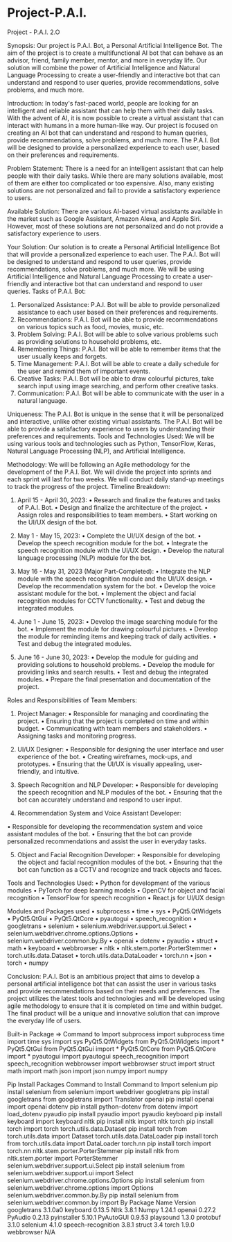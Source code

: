# Project-P.A.I.

Project - P.A.I. 2.O

Synopsis:
Our project is P.A.I. Bot, a Personal Artificial Intelligence Bot. The aim of the project is to create a multifunctional AI bot that can behave as an advisor, friend, family member, mentor, and more in everyday life. Our solution will combine the power of Artificial Intelligence and Natural Language Processing to create a user-friendly and interactive bot that can understand and respond to user queries, provide recommendations, solve problems, and much more.

Introduction:
In today's fast-paced world, people are looking for an intelligent and reliable assistant that can help them with their daily tasks. With the advent of AI, it is now possible to create a virtual assistant that can interact with humans in a more human-like way. Our project is focused on creating an AI bot that can understand and respond to human queries, provide recommendations, solve problems, and much more. The P.A.I. Bot will be designed to provide a personalized experience to each user, based on their preferences and requirements.

Problem Statement:
There is a need for an intelligent assistant that can help people with their daily tasks. While there are many solutions available, most of them are either too complicated or too expensive. Also, many existing solutions are not personalized and fail to provide a satisfactory experience to users.

Available Solution:
There are various AI-based virtual assistants available in the market such as Google Assistant, Amazon Alexa, and Apple Siri. However, most of these solutions are not personalized and do not provide a satisfactory experience to users.


Your Solution:
Our solution is to create a Personal Artificial Intelligence Bot that will provide a personalized experience to each user. The P.A.I. Bot will be designed to understand and respond to user queries, provide recommendations, solve problems, and much more. We will be using Artificial Intelligence and Natural Language Processing to create a user-friendly and interactive bot that can understand and respond to user queries.
Tasks of P.A.I. Bot:
1.	Personalized Assistance: P.A.I. Bot will be able to provide personalized assistance to each user based on their preferences and requirements.
2.	Recommendations: P.A.I. Bot will be able to provide recommendations on various topics such as food, movies, music, etc.
3.	Problem Solving: P.A.I. Bot will be able to solve various problems such as providing solutions to household problems, etc.
4.	Remembering Things: P.A.I. Bot will be able to remember items that the user usually keeps and forgets.
5.	Time Management: P.A.I. Bot will be able to create a daily schedule for the user and remind them of important events.
6.	Creative Tasks: P.A.I. Bot will be able to draw colourful pictures, take search input using image searching, and perform other creative tasks.
7.	Communication: P.A.I. Bot will be able to communicate with the user in a natural language.

Uniqueness:
The P.A.I. Bot is unique in the sense that it will be personalized and interactive, unlike other existing virtual assistants. The P.A.I. Bot will be able to provide a satisfactory experience to users by understanding their preferences and requirements.
Tools and Technologies Used:
We will be using various tools and technologies such as Python, TensorFlow, Keras, Natural Language Processing (NLP), and Artificial Intelligence.

Methodology:
We will be following an Agile methodology for the development of the P.A.I. Bot. We will divide the project into sprints and each sprint will last for two weeks. We will conduct daily stand-up meetings to track the progress of the project.
Timeline Breakdown:

1.	April 15 - April 30, 2023:
•	Research and finalize the features and tasks of P.A.I. Bot.
•	Design and finalize the architecture of the project.
•	Assign roles and responsibilities to team members.
•	Start working on the UI/UX design of the bot.

2.	May 1 - May 15, 2023:
•	Complete the UI/UX design of the bot.
•	Develop the speech recognition module for the bot.
•	Integrate the speech recognition module with the UI/UX design.
•	Develop the natural language processing (NLP) module for the bot.

3.	May 16 - May 31, 2023 (Major Part-Completed):
•	Integrate the NLP module with the speech recognition module and the UI/UX design.
•	Develop the recommendation system for the bot.
•	Develop the voice assistant module for the bot.
•	Implement the object and facial recognition modules for CCTV functionality.
•	Test and debug the integrated modules.

4.	June 1 - June 15, 2023:
•	Develop the image searching module for the bot.
•	Implement the module for drawing colourful pictures.
•	Develop the module for reminding items and keeping track of daily activities.
•	Test and debug the integrated modules.

5.	June 16 - June 30, 2023:
•	Develop the module for guiding and providing solutions to household problems.
•	Develop the module for providing links and search results.
•	Test and debug the integrated modules.
•	Prepare the final presentation and documentation of the project.

Roles and Responsibilities of Team Members:

1.	Project Manager:
•	Responsible for managing and coordinating the project.
•	Ensuring that the project is completed on time and within budget.
•	Communicating with team members and stakeholders.
•	Assigning tasks and monitoring progress.

2.	UI/UX Designer:
•	Responsible for designing the user interface and user experience of the bot.
•	Creating wireframes, mock-ups, and prototypes.
•	Ensuring that the UI/UX is visually appealing, user-friendly, and intuitive.

3.	Speech Recognition and NLP Developer:
•	Responsible for developing the speech recognition and NLP modules of the bot.
•	Ensuring that the bot can accurately understand and respond to user input.

4.	Recommendation System and Voice Assistant Developer:

•	Responsible for developing the recommendation system and voice assistant modules of the bot.
•	Ensuring that the bot can provide personalized recommendations and assist the user in everyday tasks.

5.	Object and Facial Recognition Developer:
•	Responsible for developing the object and facial recognition modules of the bot.
•	Ensuring that the bot can function as a CCTV and recognize and track objects and faces.


Tools and Technologies Used:
•	Python for development of the various modules
•	PyTorch for deep learning models
•	OpenCV for object and facial recognition
•	TensorFlow for speech recognition
•	React.js for UI/UX design


Modules and Packages used
•	subprocess
•	time
•	sys
•	PyQt5.QtWidgets
•	PyQt5.QtGui
•	PyQt5.QtCore
•	pyautogui
•	speech_recognition
•	googletrans
•	selenium
•	selenium.webdriver.support.ui.Select
•	selenium.webdriver.chrome.options.Options
•	selenium.webdriver.common.by.By
•	openai
•	dotenv
•	pyaudio
•	struct
•	math
•	keyboard
•	webbrowser
•	nltk
•	nltk.stem.porter.PorterStemmer
•	torch.utils.data.Dataset
•	torch.utils.data.DataLoader
•	torch.nn
•	json
•	torch
•	numpy


Conclusion: 
P.A.I. Bot is an ambitious project that aims to develop a personal artificial intelligence bot that can assist the user in various tasks and provide recommendations based on their needs and preferences. The project utilizes the latest tools and technologies and will be developed using agile methodology to ensure that it is completed on time and within budget. The final product will be a unique and innovative solution that can improve the everyday life of users.


Built-in Package => Command to Import
subprocess	import subprocess
time	import time
sys	import sys
PyQt5.QtWidgets	from PyQt5.QtWidgets import *
PyQt5.QtGui	from PyQt5.QtGui import *
PyQt5.QtCore	from PyQt5.QtCore import *
pyautogui	import pyautogui
speech_recognition	import speech_recognition
webbrowser	import webbrowser
struct	import struct
math	import math
json	import json
numpy	import numpy

Pip Install Packages	Command to Install	Command to Import
selenium	pip install selenium	from selenium import webdriver
googletrans	pip install googletrans	from googletrans import Translator
openai	pip install openai	import openai
dotenv	pip install python-dotenv	from dotenv import load_dotenv
pyaudio	pip install pyaudio	import pyaudio
keyboard	pip install keyboard	import keyboard
nltk	pip install nltk	import nltk
torch	pip install torch	import torch
torch.utils.data.Dataset	pip install torch	from torch.utils.data import Dataset
torch.utils.data.DataLoader	pip install torch	from torch.utils.data import DataLoader
torch.nn	pip install torch	import torch.nn
nltk.stem.porter.PorterStemmer	pip install nltk	from nltk.stem.porter import PorterStemmer
selenium.webdriver.support.ui.Select	pip install selenium	from selenium.webdriver.support.ui import Select
selenium.webdriver.chrome.options.Options	pip install selenium	from selenium.webdriver.chrome.options import Options
selenium.webdriver.common.by.By	pip install selenium	from selenium.webdriver.common.by import By
Package Name	Version
googletrans	3.1.0a0
keyboard	0.13.5
Nltk	3.8.1
Numpy	1.24.1
openai	0.27.2
PyAudio	0.2.13
pyinstaller	5.10.1
PyAutoGUI	0.9.53
playsound	1.3.0
protobuf	3.1.0
selenium	4.1.0
speech-recognition	3.8.1
struct	3.4
torch	1.9.0
webbrowser	N/A
